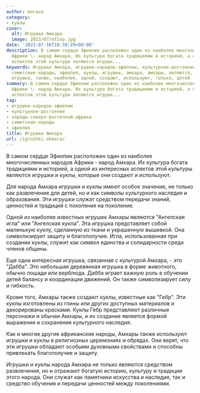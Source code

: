 ```yaml
---
author: morava
category:
- куклы
cover:
  alt: Игрушки Амхара
  image: 2023/07/efiop.jpg
date: '2023-07-16T18:38:29+00:00'
description: В самом сердце Эфиопии расположен один из наиболее многочисленных народов
  Африки \- народ Амхара. Их культура богата традициями и историей, а одной из интересных
  аспектов этой культуры являются игрушк...
keywords: Игрушки Амхара, игрушки-народов-эфиопии, культурное-достояние, народы-северо-восточной-африки,
  семитские-народы, эфиопия, куклы, игрушки, амхара, амхары, являются, народа, наследия,
  игрушка, также, наиболее, одной, создают, используют, только, детей
summary: В самом сердце Эфиопии расположен один из наиболее многочисленных народов
  Африки \- народ Амхара. Их культура богата традициями и историей, а одной из интересных
  аспектов этой культуры являются игрушк...
tag:
- игрушки-народов-эфиопии
- культурное-достояние
- народы-северо-восточной-африки
- семитские-народы
- эфиопия
title: Игрушки Амхара
url: /igrushki-ahmara/
---
```


В самом сердце Эфиопии расположен один из наиболее многочисленных народов Африки \- народ Амхара. Их культура богата традициями и историей, а одной из интересных аспектов этой культуры являются игрушки и куклы, которые они создают и используют.

Для народа Амхара игрушки и куклы имеют особое значение, не только как развлечение для детей, но и как символы культурного наследия и образования. Эти игрушки служат средством передачи знаний, ценностей и традиций с поколения на поколение.

Одной из наиболее известных игрушек Амхары являются "Ангелская игла" или "Ангелская кукла". Эта игрушка представляет собой маленькую куклу, сделанную из ткани и украшенную вышивкой. Она символизирует защиту и благополучие. Игла, использованная при создании куклы, служит как символ единства и солидарности среди членов общины.

Еще одна интересная игрушка, связанная с культурой Амхара, \- это "Дабба". Это небольшая деревянная игрушка в форме животного, обычно лошади или верблюда. Дабба играет важную роль в обучении детей балансу и координации движений. Он также символизирует силу и гибкость.

Кроме того, Амхары также создают куклы, известные как "Гебр". Эти куклы изготовлены из глины или других доступных материалов и декорированы красками. Куклы Гебр представляют различные персонажи и обычаи Амхары, и их создание является формой выражения и сохранения культурного наследия.

Как и многие другие африканские народы, Амхары также используют игрушки и куклы в религиозных церемониях и обрядах. Они верят, что эти игрушки обладают особыми духовными свойствами и способны привлекать благополучие и защиту.

Игрушки и куклы народа Амхара не только являются средством развлечения, но и отражают богатую историю, культуру и традиции этого народа. Они служат как памятники искусства и наследия, так и средство обучения и передачи ценностей между поколениями.